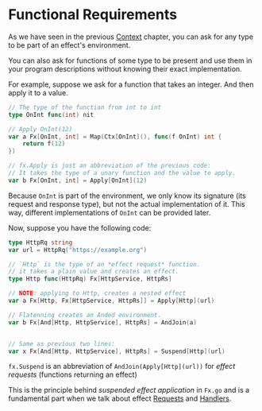 # Functional Requirements

As we have seen in the previous [Context](context.html) chapter, you can ask for any type to be part of an effect's environment.

You can also ask for functions of some type to be present and use them in your program descriptions without knowing their exact implementation.

For example, suppose we ask for a function that takes an integer. And then apply it to a value.

```go
// The type of the function from int to int
type OnInt func(int) nit

// Apply OnInt(12)
var a Fx[OnInt, int] = Map(Ctx[OnInt](), func(f OnInt) int {
    return f(12)
})

// fx.Apply is just an abbreviation of the previous code:
// It takes the type of a unary function and the value to apply.
var b Fx[OnInt, int] = Apply[OnInt](12)
```

Because `OnInt` is part of the environment, we only know its signature (its request and response type), but not the actual implementation of it. This way, different implementations of `OnInt` can be provided later.

Now, suppose you have the following code:

```go
type HttpRq string
var url = HttpRq("https://example.org")

// `Http` is the type of an *effect request* function.
// it takes a plain value and creates an effect.
type Http func(HttpRq) Fx[HttpService, HttpRs]

// NOTE: applying to Http, creates a nested effect
var a Fx[Http, Fx[HttpService, HttpRs]] = Apply[Http](url)

// Flatenning creates an Anded environment.
var b Fx[And[Http, HttpService], HttpRs] = AndJoin(a)


// Same as previous two lines:
var x Fx[And[Http, HttpService], HttpRs] = Suspend[Http](url)
```

`fx.Suspend` is an abbreviation of `AndJoin(Apply[Http](url))` for *effect requests* (functions returning an effect)

This is the principle behind *suspended effect application* in `Fx.go` and is a fundamental part when we talk about effect [Requests](../requests.html) and [Handlers](../handlers.html).
